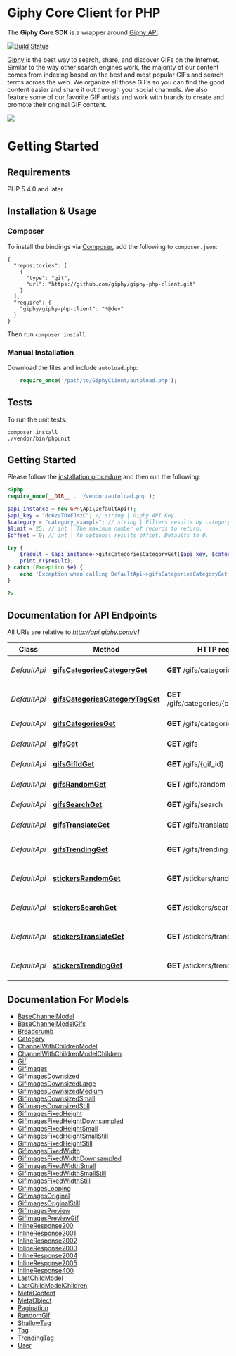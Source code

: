# Giphy Core Client for PHP


The **Giphy Core SDK** is a wrapper around [Giphy API](https://github.com/Giphy/GiphyAPI).

[![Build Status](https://travis-ci.com/Giphy/giphy-php-client.svg?token=ytpQbMSuy8sydsqZwbwp&branch=master)](https://travis-ci.com/Giphy/giphy-php-client)

[Giphy](https://www.giphy.com) is the best way to search, share, and discover GIFs on the Internet. Similar to the way other search engines work, the majority of our content comes from indexing based on the best and most popular GIFs and search terms across the web. We organize all those GIFs so you can find the good content easier and share it out through your social channels. We also feature some of our favorite GIF artists and work with brands to create and promote their original GIF content.

[![](https://media.giphy.com/media/5xaOcLOqNmWHaLeB14I/giphy.gif)]()

# Getting Started

## Requirements

PHP 5.4.0 and later

## Installation & Usage
### Composer

To install the bindings via [Composer](http://getcomposer.org/), add the following to `composer.json`:

```
{
  "repositories": [
    {
      "type": "git",
      "url": "https://github.com/giphy/giphy-php-client.git"
    }
  ],
  "require": {
    "giphy/giphy-php-client": "*@dev"
  }
}
```

Then run `composer install`

### Manual Installation

Download the files and include `autoload.php`:

```php
    require_once('/path/to/GiphyClient/autoload.php');
```

## Tests

To run the unit tests:

```
composer install
./vendor/bin/phpunit
```

## Getting Started

Please follow the [installation procedure](#installation--usage) and then run the following:

```php
<?php
require_once(__DIR__ . '/vendor/autoload.php');

$api_instance = new GPH\Api\DefaultApi();
$api_key = "dc6zaTOxFJmzC"; // string | Giphy API Key.
$category = "category_example"; // string | Filters results by category.
$limit = 25; // int | The maximum number of records to return.
$offset = 0; // int | An optional results offset. Defaults to 0.

try {
    $result = $api_instance->gifsCategoriesCategoryGet($api_key, $category, $limit, $offset);
    print_r($result);
} catch (Exception $e) {
    echo 'Exception when calling DefaultApi->gifsCategoriesCategoryGet: ', $e->getMessage(), PHP_EOL;
}

?>
```

## Documentation for API Endpoints

All URIs are relative to *http://api.giphy.com/v1*

Class | Method | HTTP request | Description
------------ | ------------- | ------------- | -------------
*DefaultApi* | [**gifsCategoriesCategoryGet**](docs/Api/DefaultApi.md#gifscategoriescategoryget) | **GET** /gifs/categories/{category} | Category Tags Endpoint.
*DefaultApi* | [**gifsCategoriesCategoryTagGet**](docs/Api/DefaultApi.md#gifscategoriescategorytagget) | **GET** /gifs/categories/{category}/{tag} | Tagged Gifs Endpoint.
*DefaultApi* | [**gifsCategoriesGet**](docs/Api/DefaultApi.md#gifscategoriesget) | **GET** /gifs/categories | Categories Endpoint.
*DefaultApi* | [**gifsGet**](docs/Api/DefaultApi.md#gifsget) | **GET** /gifs | Get GIFs by ID Endpoint
*DefaultApi* | [**gifsGifIdGet**](docs/Api/DefaultApi.md#gifsgifidget) | **GET** /gifs/{gif_id} | Get GIF by ID Endpoint
*DefaultApi* | [**gifsRandomGet**](docs/Api/DefaultApi.md#gifsrandomget) | **GET** /gifs/random | Random Endpoint
*DefaultApi* | [**gifsSearchGet**](docs/Api/DefaultApi.md#gifssearchget) | **GET** /gifs/search | Search Endpoint
*DefaultApi* | [**gifsTranslateGet**](docs/Api/DefaultApi.md#gifstranslateget) | **GET** /gifs/translate | Translate Endpoint
*DefaultApi* | [**gifsTrendingGet**](docs/Api/DefaultApi.md#gifstrendingget) | **GET** /gifs/trending | Trending GIFs Endpoint
*DefaultApi* | [**stickersRandomGet**](docs/Api/DefaultApi.md#stickersrandomget) | **GET** /stickers/random | Random Sticker Endpoint
*DefaultApi* | [**stickersSearchGet**](docs/Api/DefaultApi.md#stickerssearchget) | **GET** /stickers/search | Sticker Search Endpoint
*DefaultApi* | [**stickersTranslateGet**](docs/Api/DefaultApi.md#stickerstranslateget) | **GET** /stickers/translate | Sticker Translate Endpoint
*DefaultApi* | [**stickersTrendingGet**](docs/Api/DefaultApi.md#stickerstrendingget) | **GET** /stickers/trending | Trending Stickers Endpoint


## Documentation For Models

 - [BaseChannelModel](docs/Model/BaseChannelModel.md)
 - [BaseChannelModelGifs](docs/Model/BaseChannelModelGifs.md)
 - [Breadcrumb](docs/Model/Breadcrumb.md)
 - [Category](docs/Model/Category.md)
 - [ChannelWithChildrenModel](docs/Model/ChannelWithChildrenModel.md)
 - [ChannelWithChildrenModelChildren](docs/Model/ChannelWithChildrenModelChildren.md)
 - [Gif](docs/Model/Gif.md)
 - [GifImages](docs/Model/GifImages.md)
 - [GifImagesDownsized](docs/Model/GifImagesDownsized.md)
 - [GifImagesDownsizedLarge](docs/Model/GifImagesDownsizedLarge.md)
 - [GifImagesDownsizedMedium](docs/Model/GifImagesDownsizedMedium.md)
 - [GifImagesDownsizedSmall](docs/Model/GifImagesDownsizedSmall.md)
 - [GifImagesDownsizedStill](docs/Model/GifImagesDownsizedStill.md)
 - [GifImagesFixedHeight](docs/Model/GifImagesFixedHeight.md)
 - [GifImagesFixedHeightDownsampled](docs/Model/GifImagesFixedHeightDownsampled.md)
 - [GifImagesFixedHeightSmall](docs/Model/GifImagesFixedHeightSmall.md)
 - [GifImagesFixedHeightSmallStill](docs/Model/GifImagesFixedHeightSmallStill.md)
 - [GifImagesFixedHeightStill](docs/Model/GifImagesFixedHeightStill.md)
 - [GifImagesFixedWidth](docs/Model/GifImagesFixedWidth.md)
 - [GifImagesFixedWidthDownsampled](docs/Model/GifImagesFixedWidthDownsampled.md)
 - [GifImagesFixedWidthSmall](docs/Model/GifImagesFixedWidthSmall.md)
 - [GifImagesFixedWidthSmallStill](docs/Model/GifImagesFixedWidthSmallStill.md)
 - [GifImagesFixedWidthStill](docs/Model/GifImagesFixedWidthStill.md)
 - [GifImagesLooping](docs/Model/GifImagesLooping.md)
 - [GifImagesOriginal](docs/Model/GifImagesOriginal.md)
 - [GifImagesOriginalStill](docs/Model/GifImagesOriginalStill.md)
 - [GifImagesPreview](docs/Model/GifImagesPreview.md)
 - [GifImagesPreviewGif](docs/Model/GifImagesPreviewGif.md)
 - [InlineResponse200](docs/Model/InlineResponse200.md)
 - [InlineResponse2001](docs/Model/InlineResponse2001.md)
 - [InlineResponse2002](docs/Model/InlineResponse2002.md)
 - [InlineResponse2003](docs/Model/InlineResponse2003.md)
 - [InlineResponse2004](docs/Model/InlineResponse2004.md)
 - [InlineResponse2005](docs/Model/InlineResponse2005.md)
 - [InlineResponse400](docs/Model/InlineResponse400.md)
 - [LastChildModel](docs/Model/LastChildModel.md)
 - [LastChildModelChildren](docs/Model/LastChildModelChildren.md)
 - [MetaContent](docs/Model/MetaContent.md)
 - [MetaObject](docs/Model/MetaObject.md)
 - [Pagination](docs/Model/Pagination.md)
 - [RandomGif](docs/Model/RandomGif.md)
 - [ShallowTag](docs/Model/ShallowTag.md)
 - [Tag](docs/Model/Tag.md)
 - [TrendingTag](docs/Model/TrendingTag.md)
 - [User](docs/Model/User.md)

